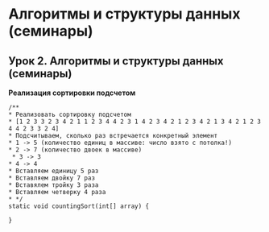 # Алгоритмы и структуры данных (семинары)

## Урок 2. Алгоритмы и структуры данных (семинары)
__Реализация сортировки подсчетом__
    
    /**
    * Реализовать сортировку подсчетом
    * [1 2 3 3 2 3 4 2 1 1 2 3 4 4 2 3 1 4 2 3 4 2 1 2 3 4 2 1 3 4 2 1 2 3 4 4 2 3 3 2 4]
    * Подсчитываем, сколько раз встречается конкретный элемент
    * 1 -> 5 (количество единиц в массиве: число взято с потолка!)
    * 2 -> 7 (количество двоек в массиве)
     * 3 -> 3
    * 4 -> 4
    * Вставляем единицу 5 раз
    * Вставляем двойку 7 раз
    * Вставялем тройку 3 раза
    * Вставляем четверку 4 раза
    * */
    static void countingSort(int[] array) {

    }